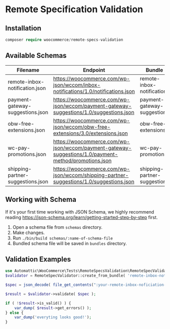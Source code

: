 # Remote Specification Validation

## Installation

```php
composer require woocommerce/remote-specs-validation
```

## Available Schemas

| Filename  | Endpoint | Bundle |
| ------------- | ------------- | ----------- |
| remote-inbox-notification.json  | <https://woocommerce.com/wp-json/wccom/inbox-notifications/1.0/notifications.json>  | remote-inbox-notification |
| payment-gateway-suggestions.json  | <https://woocommerce.com/wp-json/wccom/payment-gateway-suggestions/1.0/suggestions.json>  | payment-gateway-suggestions |
| obw-free-extensions.json | <https://woocommerce.com/wp-json/wccom/obw-free-extensions/3.0/extensions.json> | obw-free-extensions |
| wc-pay-promotions.json | <https://woocommerce.com/wp-json/wccom/payment-gateway-suggestions/1.0/payment-method/promotions.json> | wc-pay-promotions |
| shipping-partner-suggestions.json | <https://woocommerce.com/wp-json/wccom/shipping-partner-suggestions/1.0/suggestions.json> | shipping-partner-suggestions |

## Working with Schema

If it's your first time working with JSON Schema, we highly recommend reading <https://json-schema.org/learn/getting-started-step-by-step> first. 

1. Open a schema file from `schemas` directory.
2. Make changes.
3. Run `./bin/build schemas/:name-of-schema-file`
4. Bundled schema file will be saved in `bundles` directory.

## Validation Examples

```php
use Automattic\WooCommerce\Tests\RemoteSpecsValidation\RemoteSpecValidator;
$validator = RemoteSpecValidator::create_from_bundle( 'remote-inbox-notification' );

$spec = json_decode( file_get_contents(":your-remote-inbox-noficiation-json") );

$result = $validator->validate( $spec );

if ( !$result->is_valid() ) {
	var_dump( $result->get_errors() );
} else {
	var_dump('everyting looks good!');
}
```

